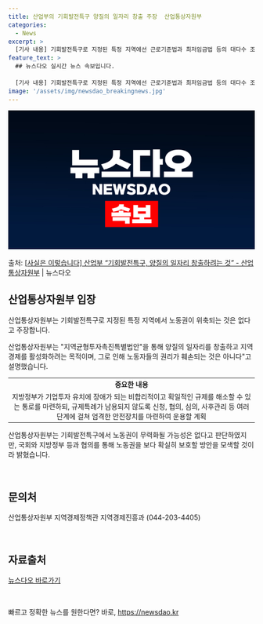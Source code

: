 ```yaml
---
title: 산업부의 기회발전특구 양질의 일자리 창출 주장  산업통상자원부
categories:
  - News
excerpt: >
  [기사 내용] 기회발전특구로 지정된 특정 지역에선 근로기준법과 최저임금법 등의 대다수 조항이 무력화될 수 있…
feature_text: >
  ## 뉴스다오 실시간 뉴스 속보입니다.

  [기사 내용] 기회발전특구로 지정된 특정 지역에선 근로기준법과 최저임금법 등의 대다수 조항이 무력화될 수 있…
image: '/assets/img/newsdao_breakingnews.jpg'
---
```


![뉴스다오 속보](/assets/img/newsdao_breakingnews.jpg)

<p>출처: <a href="https://newsdao.kr/2976" rel="dofollow">[사실은 이렇습니다] 산업부 “기회발전특구, 양질의 일자리 창출하려는 것” - 산업통상자원부</a> | 뉴스다오</p>

<h2 data-ke-size="size26">산업통상자원부 입장</h2>
산업통상자원부는 기회발전특구로 지정된 특정 지역에서 노동권이 위축되는 것은 없다고 주장합니다.

<p data-ke-size="size16">산업통상자원부는 "지역균형투자촉진특별법안"을 통해 양질의 일자리를 창출하고 지역경제를 활성화하려는 목적이며, 그로 인해 노동자들의 권리가 훼손되는 것은 아니다"고 설명했습니다.</p>

<table>
	<tr>
		<td style="text-align: center; height: 17px;"><b>중요한 내용</b></td>
	</tr>
	<tr>
		<td style="text-align: center; height: 17px;">지방정부가 기업투자 유치에 장애가 되는 비합리적이고 획일적인 규제를 해소할 수 있는 통로를 마련하되, 규제특례가 남용되지 않도록 신청, 협의, 심의, 사후관리 등 여러 단계에 걸쳐 엄격한 안전장치를 마련하여 운용할 계획</td>
	</tr>
</table>

<p data-ke-size="size16">산업통상자원부는 기회발전특구에서 노동권이 무력화될 가능성은 없다고 판단하였지만, 국회와 지방정부 등과 협의를 통해 노동권을 보다 확실히 보호할 방안을 모색할 것이라 밝혔습니다.</p>

<p data-ke-size="size16">&nbsp;</p>

<h2 data-ke-size="size26">문의처</h2>
산업통상자원부 지역경제정책관 지역경제진흥과 (044-203-4405)

<p data-ke-size="size16">&nbsp;</p>

<h2 data-ke-size="size26">자료출처</h2>
<a href="https://newsdao.kr/2976">뉴스다오 바로가기</a>
<p data-ke-size="size16">&nbsp;</p> 

빠르고 정확한 뉴스를 원한다면? 바로, <a href="https://newsdao.kr" rel="dofollow">https://newsdao.kr</a>


    

